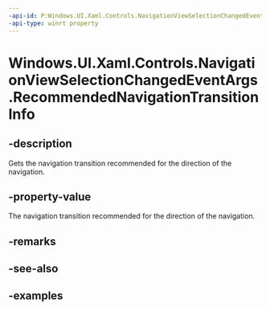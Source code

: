```yaml
---
-api-id: P:Windows.UI.Xaml.Controls.NavigationViewSelectionChangedEventArgs.RecommendedNavigationTransitionInfo
-api-type: winrt property
---
```


<!-- Property syntax.
public NavigationTransitionInfo RecommendedNavigationTransitionInfo { get; }
-->

# Windows.UI.Xaml.Controls.NavigationViewSelectionChangedEventArgs.RecommendedNavigationTransitionInfo

## -description

Gets the navigation transition recommended for the direction of the navigation.

## -property-value

The navigation transition recommended for the direction of the navigation.

## -remarks

## -see-also

## -examples

